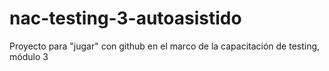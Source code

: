 nac-testing-3-autoasistido
==========================

Proyecto para "jugar" con github en el marco de la capacitación de testing, módulo 3
